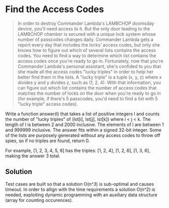 # Find the Access Codes

>In order to destroy Commander Lambda's LAMBCHOP doomsday device, you'll need
access to it. But the only door leading to the LAMBCHOP chamber is secured with
a unique lock system whose number of passcodes changes daily. Commander Lambda
gets a report every day that includes the locks' access codes, but only she
knows how to figure out which of several lists contains the access codes. You
need to find a way to determine which list contains the access codes once
you're ready to go in.
>Fortunately, now that you're Commander Lambda's personal assistant, she's
confided to you that she made all the access codes "lucky triples" in order to
help her better find them in the lists. A "lucky triple" is a tuple (x, y, z)
where x divides y and y divides z, such as (1, 2, 4). With that information,
you can figure out which list contains the number of access codes that matches
the number of locks on the door when you're ready to go in (for example, if
there's 5 passcodes, you'd need to find a list with 5 "lucky triple" access
codes).

Write a function answer(l) that takes a list of positive integers l and counts
the number of "lucky triples" of (lst[i], lst[j], lst[k]) where i < j < k.
The length of l is between 2 and 2000 inclusive.  The elements of l are between
1 and 999999 inclusive.  The answer fits within a signed 32-bit integer. Some
of the lists are purposely generated without any access codes to throw off
spies, so if no triples are found, return 0.

For example, [1, 2, 3, 4, 5, 6] has the triples: [1, 2, 4], [1, 2, 6],
[1, 3, 6], making the answer 3 total.

## Solution
Test cases are built so that a solution O(n^3) is sub-optimal and causes timeout.
In order to allign with the time requirements a solution O(n^2) is needed, exploiting 
dynamic programming with an auxiliary data structure (array for counting occurences).